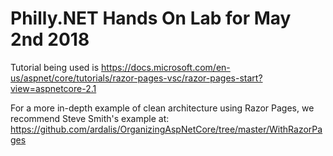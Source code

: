  # Philly.NET Hands On Lab for May 2nd 2018

Tutorial being used is https://docs.microsoft.com/en-us/aspnet/core/tutorials/razor-pages-vsc/razor-pages-start?view=aspnetcore-2.1


For a more in-depth example of clean architecture using Razor Pages, we recommend Steve Smith's example at: https://github.com/ardalis/OrganizingAspNetCore/tree/master/WithRazorPages
